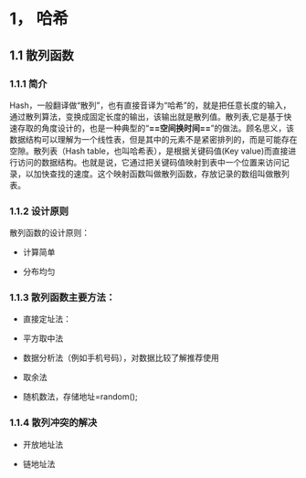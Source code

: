 # 1， 哈希

## 1.1 散列函数

### 1.1.1 简介

​		Hash，一般翻译做“散列”，也有直接音译为“哈希”的，就是把任意长度的输入，通过散列算法，变换成固定长度的输出，该输出就是散列值。
​		散列表,它是基于快速存取的角度设计的，也是一种典型的“**==空间换时间==**”的做法。顾名思义，该数据结构可以理解为一个线性表，但是其中的元素不是紧密排列的，而是可能存在空隙。
​       散列表（Hash table，也叫哈希表），是根据关键码值(Key value)而直接进行访问的数据结构。也就是说，它通过把关键码值映射到表中一个位置来访问记录，以加快查找的速度。这个映射函数叫做散列函数，存放记录的数组叫做散列表。

### 1.1.2 设计原则



散列函数的设计原则：

- 计算简单

- 分布均匀

### 1.1.3 散列函数主要方法：

- 直接定址法：

  [demo]: ./HashTest.java	" demo"

- 平方取中法

- 数据分析法（例如手机号码），对数据比较了解推荐使用

- 取余法

- 随机数法，存储地址=random();

### 1.1.4 散列冲突的解决

- 开放地址法

- 链地址法

  